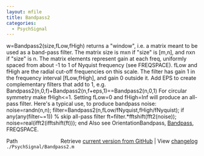 ```yaml
---
layout: mfile
title: Bandpass2
categories:
  - PsychSignal
---
```


w=Bandpass2\(size,fLow,fHigh\) returns a "window", i.e. a matrix meant to be
used as a band\-pass filter. The matrix size is mxn if "size" is \[m,n\],
and nxn if "size" is n. The matrix elements represent gain at each freq,
uniformly spaced from about \-1 to 1 of Nyquist frequency \(see
FREQSPACE\). fLow and fHigh are the radial cut\-off frequencies on this
scale. The filter has gain 1 in the frequency interval \[fLow,fHigh\], and
gain 0 outside it. Add EPS to create complementary filters that add to
1, e.g.
    Bandpass2\(n,0,f\)\+Bandpass2\(n,f\+eps,1\)==Bandpass2\(n,0,1\)
For circular symmetry make fHigh<=1. Setting fLow=0 and fHigh=Inf will
produce an all\-pass filter. Here's a typical use, to produce bandpass
noise:
    noise=randn\(n,n\);
    filter=Bandpass2\(n,fLow/fNyquist,fHigh/fNyquist\);
    if any\(any\(filter~=1\)\) % skip all\-pass filter
        ft=filter.\*fftshift\(fft2\(noise\)\);
        noise=real\(ifft2\(ifftshift\(ft\)\)\);
    end
Also see OrientationBandpass, [Bandpass](/docs/Bandpass), FREQSPACE.


<div class="code_header" style="text-align:right;">
  <span style="float:left;">Path&nbsp;&nbsp;</span> <span class="counter">Retrieve <a href=
  "https://raw.github.com/Psychtoolbox-3/Psychtoolbox-3/beta/./PsychSignal/Bandpass2.m">current version from GitHub</a> | View <a href=
  "https://github.com/Psychtoolbox-3/Psychtoolbox-3/commits/beta/./PsychSignal/Bandpass2.m">changelog</a></span>
</div>
<div class="code">
  <code>./PsychSignal/Bandpass2.m</code>
</div>
